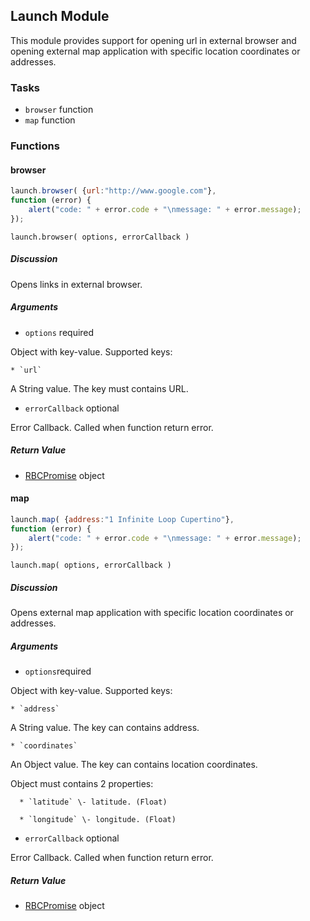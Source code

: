 ## Launch Module

This module provides support for opening url in external browser and opening
external map application with specific location coordinates or addresses.

### Tasks

  * `browser` function
  * `map` function

### Functions

#### browser

```javascript
launch.browser( {url:"http://www.google.com"},  
function (error) {  
    alert("code: " + error.code + "\nmessage: " + error.message);  
});
```

`launch.browser( options, errorCallback )`

##### Discussion

Opens links in external browser.

##### Arguments

  * `options` required

Object with key-value. Supported keys:

    * `url`

A String value. The key must contains URL.

  * `errorCallback` optional

Error Callback. Called when function return error.

##### Return Value

  * [RBCPromise](#kernel-promise) object


#### map

```javascript
launch.map( {address:"1 Infinite Loop Cupertino"},  
function (error) {  
    alert("code: " + error.code + "\nmessage: " + error.message);  
});
```

`launch.map( options, errorCallback )`

##### Discussion

Opens external map application with specific location coordinates or
addresses.

##### Arguments

  * `options`required

Object with key-value. Supported keys:

    * `address`

A String value. The key can contains address.

    * `coordinates`

An Object value. The key can contains location coordinates.

Object must contains 2 properties:

      * `latitude` \- latitude. (Float)
      
      * `longitude` \- longitude. (Float)

  * `errorCallback` optional

Error Callback. Called when function return error.

##### Return Value

  * [RBCPromise](#kernel-promise) object